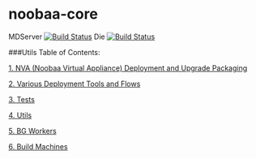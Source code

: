 noobaa-core
===========

MDServer [![Build Status](http://146.148.16.59:8080/buildStatus/icon?job=MDserver)](http://146.148.16.59:8080/job/MDserver/)
Die [![Build Status](http://146.148.16.59:8080/buildStatus/icon?job=die)](http://146.148.16.59:8080/job/die/)

###Utils Table of Contents:



[1. NVA (Noobaa Virtual Appliance) Deployment and Upgrade Packaging](https://github.com/noobaa/noobaa-core/blob/master/src/deploy/NVA_build/README.md)

[2. Various Deployment Tools and Flows](https://github.com/noobaa/noobaa-core/blob/master/src/deploy/README.md)

[3. Tests](https://github.com/noobaa/noobaa-core/blob/master/src/test/README.md)

[4. Utils](https://github.com/noobaa/noobaa-core/blob/master/src/util/README.md)

[5. BG Workers](https://github.com/noobaa/noobaa-core/blob/master/src/bg_workers/README.md)

[6. Build Machines](https://github.com/noobaa/noobaa-core/wiki/Windows-Build-Machine-Cook-Book)

